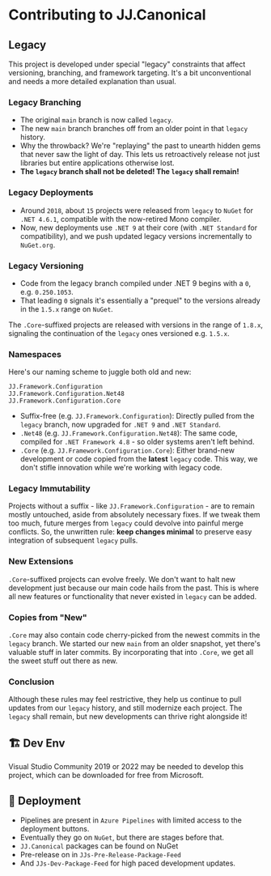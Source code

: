 ﻿Contributing to JJ.Canonical
============================

Legacy
------

This project is developed under special "legacy" constraints that affect versioning, branching, and framework targeting. It's a bit unconventional and needs a more detailed explanation than usual.

### Legacy Branching

- The original `main` branch is now called `legacy`.
- The new `main` branch branches off from an older point in that `legacy` history.
- Why the throwback? We're "replaying" the past to unearth hidden gems that never saw the light of day. This lets us retroactively release not just libraries but entire applications otherwise lost.
- __The `legacy` branch shall not be deleted! The `legacy` shall remain!__

### Legacy Deployments


- Around `2018`, about `15` projects were released from `legacy` to `NuGet` for `.NET 4.6.1`, compatible with the now-retired Mono compiler.
- Now, new deployments use `.NET 9` at their core (with `.NET Standard` for compatibility), and we push updated legacy versions incrementally to `NuGet.org`.

### Legacy Versioning


- Code from the legacy branch compiled under .NET 9 begins with a `0`, e.g. `0.250.1053`.
- That leading `0` signals it's essentially a "prequel" to the versions already in the `1.5.x` range on `NuGet`.

The `.Core`-suffixed projects are released with versions in the range of `1.8.x`, signaling the continuation of the `legacy` ones versioned e.g. `1.5.x`.

### Namespaces

Here's our naming scheme to juggle both old and new:

```
JJ.Framework.Configuration
JJ.Framework.Configuration.Net48
JJ.Framework.Configuration.Core
```

- Suffix-free (e.g. `JJ.Framework.Configuration`): Directly pulled from the `legacy` branch, now upgraded for `.NET 9` and `.NET Standard`.
- `.Net48` (e.g. `JJ.Framework.Configuration.Net48`): The same code, compiled for `.NET Framework 4.8` - so older systems aren't left behind.
- `.Core` (e.g. `JJ.Framework.Configuration.Core`): Either brand-new development or code copied from the __latest__ `legacy` code. This way, we don't stifle innovation while we're working with legacy code.

### Legacy Immutability

Projects without a suffix - like `JJ.Framework.Configuration` - are to remain mostly untouched, aside from absolutely necessary fixes. If we tweak them too much, future merges from `legacy` could devolve into painful merge conflicts. So, the unwritten rule: __keep changes minimal__ to preserve easy integration of subsequent `legacy` pulls.

### New Extensions

`.Core`-suffixed projects can evolve freely. We don't want to halt new development just because our main code hails from the past. This is where all new features or functionality that never existed in `legacy` can be added.

### Copies from "New"

`.Core` may also contain code cherry-picked from the newest commits in the `legacy` branch. We started our new `main` from an older snapshot, yet there's valuable stuff in later commits. By incorporating that into `.Core`, we get all the sweet stuff out there as new.

### Conclusion

Although these rules may feel restrictive, they help us continue to pull updates from our `legacy` history, and still modernize each project. The `legacy` shall remain, but new developments can thrive right alongside it!

🏗️ Dev Env
-----------

Visual Studio Community 2019 or 2022 may be needed to develop this project, which can be downloaded for free from Microsoft.


🚀 Deployment
--------------

- Pipelines are present in `Azure Pipelines` with limited access to the deployment buttons.
- Eventually they go on `NuGet`, but there are stages before that.
- `JJ.Canonical` packages can be found on NuGet
- Pre-release on in `JJs-Pre-Release-Package-Feed`
- And `JJs-Dev-Package-Feed` for high paced development updates.
